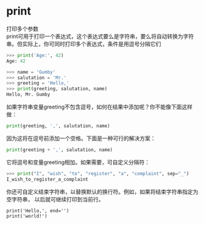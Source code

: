 # print
打印多个参数  
print可用于打印一个表达式，这个表达式要么是字符串，要么将自动转换为字符
串。但实际上，你可同时打印多个表达式，条件是用逗号分隔它们  
```py
>>> print('Age:', 42)
Age: 42 
```
```py
>>> name = 'Gumby'
>>> salutation = 'Mr.'
>>> greeting = 'Hello,'
>>> print(greeting, salutation, name)
Hello, Mr. Gumby
```
如果字符串变量greeting不包含逗号，如何在结果中添加呢？你不能像下面这样做：  
```py
print(greeting, ',', salutation, name)
```
因为这将在逗号前添加一个空格。下面是一种可行的解决方案：  
```py
print(greeting + ',', salutation, name)
```
它将逗号和变量greeting相加。如果需要，可自定义分隔符：  
```py
>>> print("I", "wish", "to", "register", "a", "complaint", sep="_")
I_wish_to_register_a_complaint
```
你还可自定义结束字符串，以替换默认的换行符。例如，如果将结束字符串指定为空字符串，
以后就可继续打印到当前行。  
```
print('Hello,', end='')
print('world!')
```